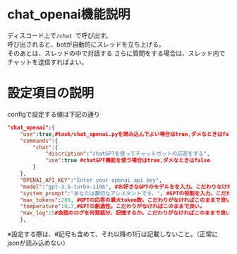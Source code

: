 # chat_openai機能説明
ディスコード上で`/chat `で呼び出す。  
呼び出されると、botが自動的にスレッドを立ち上げる。  
そのあとは、スレッドの中で対話する
さらに質問をする場合は、スレッド内でチャットを送信すればよい。

# 設定項目の説明
configで設定する値は下記の通り
```json
"chat_openai":{
    "use":true,#task/chat_openai.pyを読み込んでよい場合はtrue,ダメなときはfalse
    "commands":{
        "chat":{
            "discription":"chatGPTを使ってチャットボットの応答をする",
            "use":true #chatGPT機能を使う場合はtrue,ダメなときはfalse
        }
    },
    "OPENAI_API_KEY":"Enter your openai api key",
    "model":"gpt-3.5-turbo-1106", #お好きなGPTのモデルをを入力。こだわりなければこのままで良い（安いので）
    "system_prompt":"あなたは親切なアシスタントです。", #GPTの役割を入力。こだわりがなければこのままで良い。
    "max_tokens":200, #GPTの応答の最大token数。こだわりがなければこのままで良い。
    "temperature":0.7,#GPTの創造性。こだわりがなければこのままで良い。
    "max_log":5#会話のログを何発話分、記憶するか。こだわりがなければこのままで良い。
    },
```
※設定する際は、#記号も含めて、それ以降の1行は記載しないこと。（正常にjsonが読み込めない）
